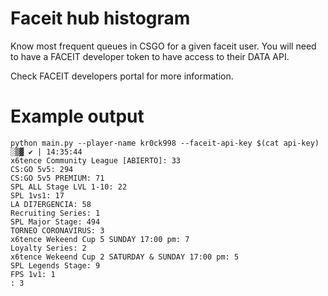 # Faceit hub histogram
Know most frequent queues in CSGO for a given faceit user. You will need to have a FACEIT developer token to have access to their DATA API.

Check FACEIT developers portal for more information.

# Example output
```
python main.py --player-name kr0ck998 --faceit-api-key $(cat api-key)                                                                                                        ░▒▓ ✔ | 14:35:44
x6tence Community League [ABIERTO]: 33
CS:GO 5v5: 294
CS:GO 5v5 PREMIUM: 71
SPL ALL Stage LVL 1-10: 22
SPL 1vs1: 17
LA DI7ERGENCIA: 58
Recruiting Series: 1
SPL Major Stage: 494
TORNEO CORONAVIRUS: 3
x6tence Wekeend Cup 5 SUNDAY 17:00 pm: 7
Loyalty Series: 2
x6tence Wekeend Cup 2 SATURDAY & SUNDAY 17:00 pm: 5
SPL Legends Stage: 9
FPS 1v1: 1
: 3
```

